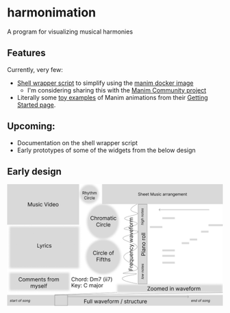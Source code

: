 # harmonimation
A program for visualizing musical harmonies

## Features

Currently, very few:

-   [Shell wrapper script](https://github.com/PikaBlue107/harmonimation/blob/main/manim_wrapper/manim)
    to simplify using the [manim docker image](https://docs.manim.community/en/stable/installation/docker.html)
    -   I'm considering sharing this with the [Manim Community project](https://github.com/ManimCommunity/manim)
-   Literally some [toy examples](https://github.com/PikaBlue107/harmonimation/blob/main/renderer/main.py)
    of Manim animations from their [Getting Started page](https://docs.manim.community/en/stable/tutorials/quickstart.html).

## Upcoming:

-   Documentation on the shell wrapper script
-   Early prototypes of some of the widgets from the below design

## Early design

![early design](design/harmonimation-design-early_sketch.png)
